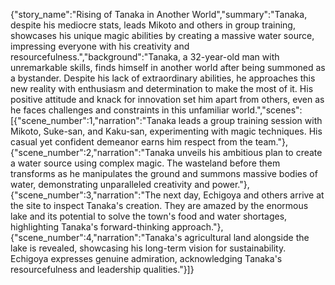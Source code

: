 {"story_name":"Rising of Tanaka in Another World","summary":"Tanaka, despite his mediocre stats, leads Mikoto and others in group training, showcases his unique magic abilities by creating a massive water source, impressing everyone with his creativity and resourcefulness.","background":"Tanaka, a 32-year-old man with unremarkable skills, finds himself in another world after being summoned as a bystander. Despite his lack of extraordinary abilities, he approaches this new reality with enthusiasm and determination to make the most of it. His positive attitude and knack for innovation set him apart from others, even as he faces challenges and constraints in this unfamiliar world.","scenes":[{"scene_number":1,"narration":"Tanaka leads a group training session with Mikoto, Suke-san, and Kaku-san, experimenting with magic techniques. His casual yet confident demeanor earns him respect from the team."},{"scene_number":2,"narration":"Tanaka unveils his ambitious plan to create a water source using complex magic. The wasteland before them transforms as he manipulates the ground and summons massive bodies of water, demonstrating unparalleled creativity and power."},{"scene_number":3,"narration":"The next day, Echigoya and others arrive at the site to inspect Tanaka's creation. They are amazed by the enormous lake and its potential to solve the town's food and water shortages, highlighting Tanaka's forward-thinking approach."},{"scene_number":4,"narration":"Tanaka's agricultural land alongside the lake is revealed, showcasing his long-term vision for sustainability. Echigoya expresses genuine admiration, acknowledging Tanaka's resourcefulness and leadership qualities."}]}